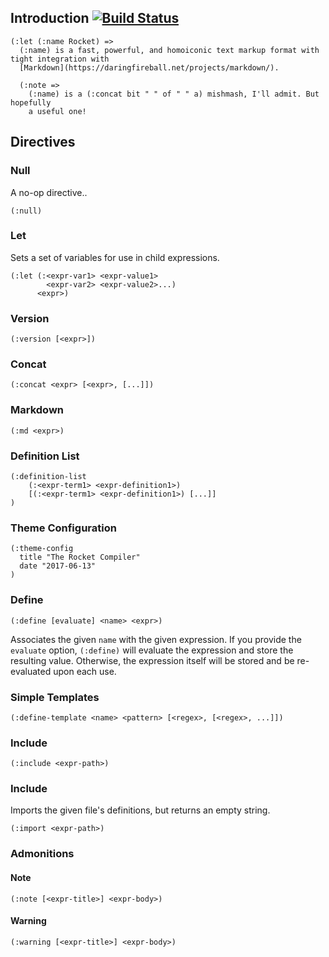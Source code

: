 ## Introduction [![Build Status](https://travis-ci.org/i80and/rocket.svg?branch=master)](https://travis-ci.org/i80and/rocket)

```
(:let (:name Rocket) =>
  (:name) is a fast, powerful, and homoiconic text markup format with tight integration with
  [Markdown](https://daringfireball.net/projects/markdown/).

  (:note =>
    (:name) is a (:concat bit " " of " " a) mishmash, I'll admit. But hopefully
    a useful one!

```

## Directives

### Null

A no-op directive..

```
(:null)
```

### Let

Sets a set of variables for use in child expressions.

```
(:let (:<expr-var1> <expr-value1>
        <expr-var2> <expr-value2>...)
      <expr>)
```

### Version

```
(:version [<expr>])
```

### Concat

```
(:concat <expr> [<expr>, [...]])
```

### Markdown

```
(:md <expr>)
```

### Definition List

```
(:definition-list
    (:<expr-term1> <expr-definition1>)
    [(:<expr-term1> <expr-definition1>) [...]]
)
```

### Theme Configuration

```
(:theme-config
  title "The Rocket Compiler"
  date "2017-06-13"
)
```

### Define

```
(:define [evaluate] <name> <expr>)
```

Associates the given `name` with the given expression. If you provide the
`evaluate` option, `(:define)` will evaluate the expression and store the
resulting value. Otherwise, the expression itself will be stored and be
re-evaluated upon each use.

### Simple Templates

```
(:define-template <name> <pattern> [<regex>, [<regex>, ...]])
```

### Include

```
(:include <expr-path>)
```

### Include

Imports the given file's definitions, but returns an empty string.

```
(:import <expr-path>)
```

### Admonitions

#### Note

```
(:note [<expr-title>] <expr-body>)
```

#### Warning

```
(:warning [<expr-title>] <expr-body>)
```
